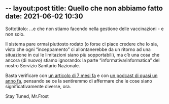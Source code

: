--
layout:post
title: Quello che non abbiamo fatto
date: 2021-06-02 10:30
--

Sottotitolo: ...e che non stiamo facendo nella gestione delle vaccinazioni - e non solo.

Il sistema pare ormai piuttosto rodato (o forse ci piace credere che lo sia, visto che ogni “inceppamento” ci allontanerebbe da un ritorno ad una situazione in cui le limitazioni siano più sopportabili), ma c’è una cosa che ancora (di nuovo) stiamo ignorando: la parte “informativa/informatica” del nostro Servizio Sanitario Nazionale.

Basta verificare con [un articolo di 7 mesi fa](https://www.ilpost.it/2020/11/23/sanita-digitale-italia/) e con [un podcast di quasi un anno fa](https://pca.st/episode/100e9f8c-5bbb-4207-a151-f1f3b3f526e0), pensando se ce la sentiremmo di affermare che le cose siano significativamente diverse, ora.

Stay Tuned, Mr.Frost

